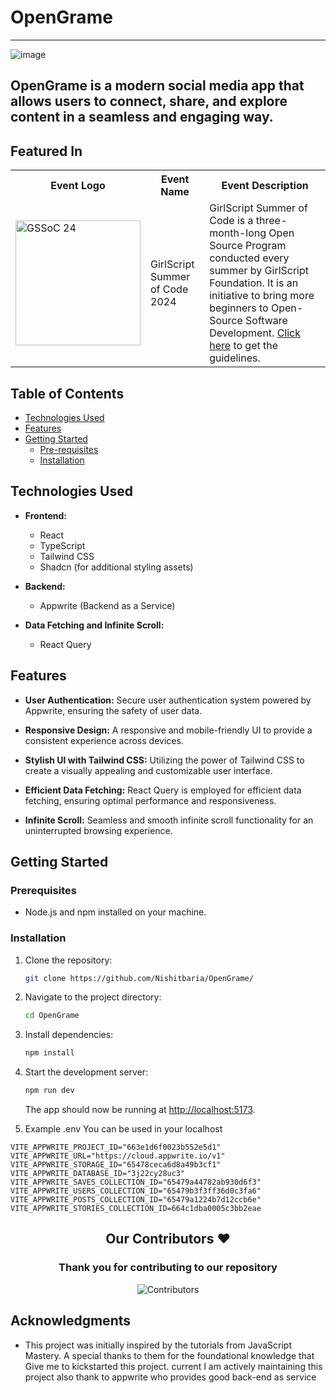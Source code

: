 # OpenGrame

<hr>




![image](https://github.com/Nishitbaria/OpenGrame/assets/85815172/ad4197bf-0f75-4c1b-b24c-a124f755d6f7)




## OpenGrame is a modern social media app that allows users to connect, share, and explore content in a seamless and engaging way.

## Featured In

<table>

   <tr>
      <th>Event Logo</th>
      <th>Event Name</th>
      <th>Event Description</th>
   </tr>
   <tr>
      <td><img src=".github/assets/gssoc24.png" width="200" height="auto" loading="lazy" alt="GSSoC 24"/></td>
      <td>GirlScript Summer of Code 2024</td>
      <td>GirlScript Summer of Code is a three-month-long Open Source Program conducted every summer by GirlScript Foundation. It is an initiative to bring more beginners to Open-Source Software Development. <a href="docs/gssoc.md">Click here</a> to get the guidelines.  </td>
   </tr>

</table>

## Table of Contents
* [Technologies Used](https://github.com/Nishitbaria/OpenGrame?tab=readme-ov-file#technologies-used)
* [Features](https://github.com/Nishitbaria/OpenGrame?tab=readme-ov-file#features)
* [Getting Started](https://github.com/Nishitbaria/OpenGrame?tab=readme-ov-file#getting-started)
    * [Pre-requisites](https://github.com/Nishitbaria/OpenGrame?tab=readme-ov-file#prerequisites)
    * [Installation](https://github.com/Nishitbaria/OpenGrame?tab=readme-ov-file#installation)


## Technologies Used

- **Frontend:**
  - React
  - TypeScript
  - Tailwind CSS
  - Shadcn (for additional styling assets)

- **Backend:**
  - Appwrite (Backend as a Service)

- **Data Fetching and Infinite Scroll:**
  - React Query

## Features

- **User Authentication:** Secure user authentication system powered by Appwrite, ensuring the safety of user data.

- **Responsive Design:** A responsive and mobile-friendly UI to provide a consistent experience across devices.

- **Stylish UI with Tailwind CSS:** Utilizing the power of Tailwind CSS to create a visually appealing and customizable user interface.

- **Efficient Data Fetching:** React Query is employed for efficient data fetching, ensuring optimal performance and responsiveness.

- **Infinite Scroll:** Seamless and smooth infinite scroll functionality for an uninterrupted browsing experience.

## Getting Started

### Prerequisites

- Node.js and npm installed on your machine.

### Installation

1. Clone the repository:

   ```bash
   git clone https://github.com/Nishitbaria/OpenGrame/
   ```

2. Navigate to the project directory:

   ```bash
   cd OpenGrame
   ```

3. Install dependencies:

   ```bash
   npm install
   ```

4. Start the development server:

   ```bash
   npm run dev
   ```

   The app should now be running at [http://localhost:5173](http://localhost:5173).

5. Example .env You can be used in your localhost

```
VITE_APPWRITE_PROJECT_ID="663e1d6f0023b552e5d1"
VITE_APPWRITE_URL="https://cloud.appwrite.io/v1"
VITE_APPWRITE_STORAGE_ID="65478ceca6d8a49b3cf1"
VITE_APPWRITE_DATABASE_ID="3j22cy28uc3"
VITE_APPWRITE_SAVES_COLLECTION_ID="65479a44782ab930d6f3"
VITE_APPWRITE_USERS_COLLECTION_ID="65479b3f3ff36d0c3fa6"
VITE_APPWRITE_POSTS_COLLECTION_ID="65479a1224b7d12ccb6e"
VITE_APPWRITE_STORIES_COLLECTION_ID=664c1dba0005c3bb2eae

```


 
<h2 align = "center">Our Contributors ❤️</h2>
<div align = "center">
 <h3>Thank you for contributing to our repository</h3>

![Contributors](https://contrib.rocks/image?repo=Nishitbaria/OpenGrame)


</div>



## Acknowledgments

- This project was initially inspired by the tutorials from JavaScript Mastery. A special thanks to them for the foundational knowledge that Give me to  kickstarted this project. current I am actively maintaining this project also thank to appwrite who provides good back-end as service 

